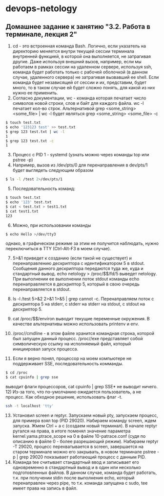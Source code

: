 # devops-netology

## Домашнее задание к занятию "3.2. Работа в терминале, лекция 2"

1) cd - это встроенная команда Bash. Логично, если указатель на директорию меняется внутри текущей сессии терминала внутренней функцией, в которой она выполняется, не затрагивая другие. 
Даже используя внешний вызов, например, если мы работаем в рамках сессии на удаленном сервере, используя ssh, команда будет работать только с рабочей оболочкой (в данном случае, удаленного сервера) не затрагивая вызвавший еe shell. 
Если команда будет независящей от сессии и их, представим, будет много, то в таком случае ей будет сложно понять, для какой из них нужно ее применить.
2) Согласно документации, wc - команда которая печатает число символов новой строки, слов и байт для каждого файла. wc -l печатает кол-во строк. Альтернативой grep <some_string> <some_file> | wc -l будет являться
grep <some_string> <some_file> -с

```bash
$ touch test.txt
$ echo '123123 test' >> test.txt
$ grep 123 test.txt | wc -l
1
$ grep 123 test.txt -c
1
```

3) Процесс с PID 1 - systemd (узнать можно через команды top или pstree -p)
4) Например, вызов из /dev/pts/0 для перенаправления в dev/pts/1 будет выглядеть следующим образом
```bash
$ ls -l /test 2>/dev/pts/1
```

5) Последовательность команд:

```bash
$ touch test.txt
$ echo '123' test.txt
$ cat < test.txt > test1.txt
$ cat test1.txt
123
```

6) Можно, при использовании команды 

```bash
$ echo Hello >/dev/tty3
```
однако, в графическом режиме за этим не получится наблюдать, нужно переключиться в TTY (Ctrl-Alt-F3 в моем случае).

7) 5>&1 приведет к созданию (если такой не существует) и перенаправлению дескриптора с идентификатором 5 в stdout. Сообщения данного дескриптора передаются туда же, куда и стандартный вывод. echo netology > /proc/$$/fd/5 выведет netology. При выполнении ее выполнении поток stdout команды echo перенаправляется в дескриптор 5, который в свою очередь перенаправляется в stdout.

8) ls -l /test 5>&2 2>&1 1>&5 | grep cannot -c. Перенаправляем поток с дескриптора 5 на stderr, с stderr на stderr на stdout, с stdout на дескриптор 5.

9) cat /proc/$$/environ выводит текущие переменные окружения. В качестве альтернативы можно использовать printenv и env.

10) /proc/<PID>/cmdline - в этом файле хранится командная строка, которой был запущен данный процесс. /proc/<PID>/exe представляет собой символическую ссылку на исполняемый файл, который инициировал запуск процесса.

11) Если я верно понял, процессор на моем компьютере не поддерживает SSE, последовательность комманды.

```bash
$ cd /proc
$ cat cpuinfo | grep sse
```
выводит флаги процессоров, cat cpuinfo | grep SSE* не выводит ничего.
12) Из-за того, что по-умолчанию ожидается пользователь, а не процесс. Как обходное решение, использовать флаг -t.
```bash
ssh -t localhost 'tty'
```
13) Установил screen и reptyr. Запускаем новый pty, запускаем процесс, для примера взял top (PID 29020). Набираем команду screen, ждем запуска. Жмем Ctrl + a c (создаем новый терминал). 
В начале reptyr ругался на права, в итоге поменял значение параметра kernel.yama.ptrace_scope на 0 в файле 10-patrace.conf (судя по описанию в файле 0 - более разрешающий режим).
Набираем reptyr -T 29020, процесс перехватывается в screen, завершается на старом терминале можно его закрывать, в новом терминале pstree -p | grep 29020 
показывает работающий процесс с данным PID.
14) Команда tee считывает стандартный ввод и записывает его одновременно в стандартный вывод и в один или несколько подготовленных файлов.
В данном случае, команда будет работать, т.к. при получении stdin после выполнения echo, который перенаправлен через pipe, то т.к. команда запущена с sudo, tee имеет права на запись в файл.
